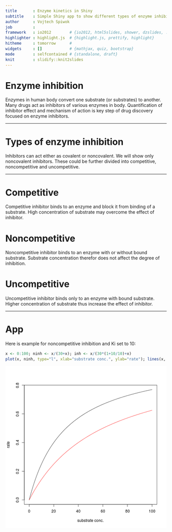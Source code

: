 ```yaml
---
title       : Enzyme kinetics in Shiny
subtitle    : Simple Shiny app to show different types of enzyme inhibition
author      : Vojtech Spiwok
job         : 
framework   : io2012        # {io2012, html5slides, shower, dzslides, ...}
highlighter : highlight.js  # {highlight.js, prettify, highlight}
hitheme     : tomorrow      # 
widgets     : []            # {mathjax, quiz, bootstrap}
mode        : selfcontained # {standalone, draft}
knit        : slidify::knit2slides
---
```


# Enzyme inhibition

Enzymes in human body convert one substrate (or substrates) to another. Many drugs act as inhibitors of various enzymes in body. Quantification of inhibitor effect and mechanism of action is key step of drug discovery focused on enzyme inhibitors.

---

# Types of enzyme inhibition

Inhibitors can act either as covalent or noncovalent. We will show only noncovalent inhibitors. These could be further divided 
into competitive, noncompetitive and uncompetitive.

---

# Competitive

Competitive inhibitor binds to an enzyme and block it from binding of a substrate. High concentration of substrate may overcome the effect of inhibitor.

# Noncompetitive

Noncompetitive inhibitor binds to an enzyme with or without bound substrate. Substrate concentration therefor does not affect the degree of inhibition.

# Uncompetitive

Uncompetitive inhibitor binds only to an enzyme with bound substrate. Higher concentration of substrate thus increase the effect of inhibitor.

---

# App

Here is example for noncompetitive inhibition and Ki set to 10:

```r
x <- 0:100; ninh <- x/(30+x); inh <- x/(30*(1+10/10)+x)
plot(x, ninh, type="l", xlab="substrate conc.", ylab="rate"); lines(x, inh, col="red")
```

![plot of chunk unnamed-chunk-1](assets/fig/unnamed-chunk-1-1.png) 
